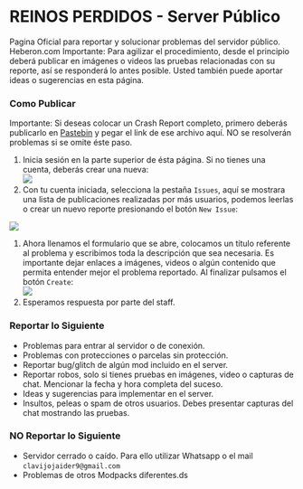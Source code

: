 # REINOS PERDIDOS - Server Público
Pagina Oficial para reportar y solucionar problemas del servidor público. Heberon.com
Importante: Para agilizar el procedimiento, desde el principio deberá publicar en imágenes o videos las pruebas relacionadas con su reporte, así se responderá lo antes posible.
Usted también puede aportar ideas o sugerencias en esta página.
### Como Publicar
Importante: Si deseas colocar un Crash Report completo, primero deberás publicarlo en [Pastebin]( http://pastebin.com/) y pegar el link de ese archivo aquí. NO se resolverán problemas si se omite éste paso.
1. Inicia sesión en la parte superior de ésta página. Si no tienes una cuenta, deberás crear una nueva:  
  ![](https://imgur.com/IkybcQl.png)
1. Con tu cuenta iniciada, selecciona la pestaña `Issues`, aquí se mostrara una lista de publicaciones realizadas por más usuarios, podemos leerlas o crear un nuevo reporte presionando el botón `New Issue`:  

  ![](http://imgur.com/bnviVfU.png)
1. Ahora llenamos el formulario que se abre, colocamos un título referente al problema y escribimos toda la descripción que sea necesaria. Es importante dejar enlaces a imágenes, videos o algún contenido que permita entender mejor el problema reportado. Al finalizar pulsamos el botón `Create`:  
  ![](https://imgur.com/i4WxhRS.png)
1. Esperamos respuesta por parte del staff. 
### Reportar lo Siguiente
* Problemas para entrar al servidor o de conexión.
* Problemas con protecciones o parcelas sin protección.
* Reportar bug/glitch de algún mod incluido en el server.
* Reportar robos, solo si tienes pruebas en imágenes, video o capturas de chat. Mencionar la fecha y hora completa del suceso.
* Ideas y sugerencias para implementar en el server.
* Insultos, peleas o spam de otros usuarios. Debes presentar capturas del chat mostrando las pruebas.
### NO Reportar lo Siguiente
* Servidor cerrado o caído. Para ello utilizar Whatsapp o el mail `clavijojaider9@gmail.com`
* Problemas de otros Modpacks diferentes.ds
